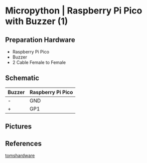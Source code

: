 # Micropython | Raspberry Pi Pico with Buzzer (1)

## Preparation Hardware
- Raspberry Pi Pico
- Buzzer
- 2 Cable Female to Female

## Schematic 

| Buzzer | Raspberry Pi Pico |
|--------|-------------------|
| -      | GND               |
| +      | GP1               |

## Pictures

## References 
[tomshardware](https://www.tomshardware.com/how-to/buzzer-music-raspberry-pi-pico)